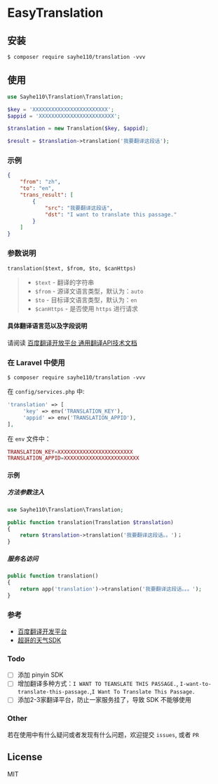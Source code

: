 # EasyTranslation
 
## 安装

```shell
$ composer require sayhe110/translation -vvv
```

## 使用

```php
use Sayhe110\Translation\Translation;

$key = 'XXXXXXXXXXXXXXXXXXXXXXXX';
$appid = 'XXXXXXXXXXXXXXXXXXXXXXXX';

$translation = new Translation($key, $appid);

$result = $translation->translation('我要翻译这段话');
```

### 示例
```json
{
    "from": "zh",
    "to": "en",
    "trans_result": [
        {
            "src": "我要翻译这段话",
            "dst": "I want to translate this passage."
        }
    ]
}
```

### 参数说明
```
translation($text, $from, $to, $canHttps)
```
> - `$text` - 翻译的字符串
> - `$from` - 源译文语言类型，默认为：`auto`
> - `$to` - 目标译文语言类型，默认为：`en`
> - `$canHttps` - 是否使用 `https` 进行请求

#### 具体翻译语言范以及字段说明
请阅读 [百度翻译开放平台 通用翻译API技术文档](http://api.fanyi.baidu.com/api/trans/product/apidoc)

### 在 Laravel 中使用

```shell
$ composer require sayhe110/translation -vvv
``` 

在 `config/services.php` 中:
```php
'translation' => [
     'key' => env('TRANSLATION_KEY'),
     'appid' => env('TRANSLATION_APPID'),
],
```
在 `env` 文件中：
```php
TRANSLATION_KEY=XXXXXXXXXXXXXXXXXXXXXXXX
TRANSLATION_APPID=XXXXXXXXXXXXXXXXXXXXXXXX
```
#### 示例
##### 方法参数注入
```php
use Sayhe110\Translation\Translation;

public function translation(Translation $translation)
{
    return $translation->translation('我要翻译这段话。。')；
}
```
##### 服务名访问
```php
public function translation()
{
    return app('translation')->translation('我要翻译这段话。。。');
}
```

### 参考
- [百度翻译开发平台](http://api.fanyi.baidu.com/api/trans/product/index)
- [超哥的天气SDK](https://github.com/overtrue/weather)

### Todo
- [ ] 添加 pinyin SDK
- [ ] 增加翻译多种方式：`I WANT TO TEANSLATE THIS PASSAGE.`, `I-want-to-translate-this-passage.`,`I Want To Translate This Passage.`
- [ ] 添加2-3家翻译平台，防止一家服务挂了，导致 SDK 不能够使用

### Other
若在使用中有什么疑问或者发现有什么问题，欢迎提交 `issues`, 或者 `PR`

## License
MIT
